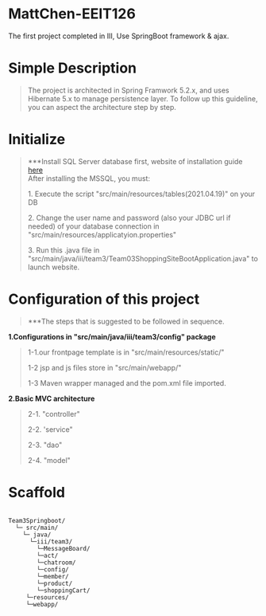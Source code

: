 # MattChen-EEIT126
The first project completed in III,
Use SpringBoot framework & ajax.

# Simple Description #

>The project is architected in Spring Framwork 5.2.x, and uses Hibernate 5.x to manage persistence layer. To follow up this guideline, you can aspect the architecture step by step.

# Initialize #
> ***Install  SQL Server database first, website of installation guide <a href="https://www.microsoft.com/en-in/sql-server/sql-server-downloads">here</a><br> 
After installing the MSSQL, you must:
><p>1. Execute the script "src/main/resources/tables(2021.04.19)" on your DB </p>
><p>2. Change the user name and password (also your JDBC url if needed) of your database connection in "src/main/resources/applicatyion.properties"</p>
><p>3. Run this .java file in "src/main/java/iii/team3/Team03ShoppingSiteBootApplication.java" to launch website. </p>

# Configuration of this project #
> ***The steps that is suggested to be followed in sequence.
> 
<strong>1.Configurations in "src/main/java/iii/team3/config" package</strong>
> <p>1-1.our frontpage template is in "src/main/resources/static/"</p>
> <p>1-2 jsp and js files store in "src/main/webapp/"<p>
> <p>1-3 Maven wrapper managed and the pom.xml file imported.</p>

<strong>2.Basic MVC architecture</strong>
> <p>2-1. "controller"</p>
> <p>2-2. 'service" </p>
> <p>2-3. "dao" </p>
> <p>2-4. "model" </p>

# Scaffold #
<pre lang='txt'>
<code>
Team3Springboot/                              
  └─ src/main/                               
    └─ java/                                  
      └─iii/team3/                            
        └─MessageBoard/                       
        └─act/                                
        └─chatroom/                           
        └─config/                             
        └─member/                             
        └─product/                            
        └─shoppingCart/                                    
     └─resources/                             
     └─webapp/
</code>
</pre>
  
